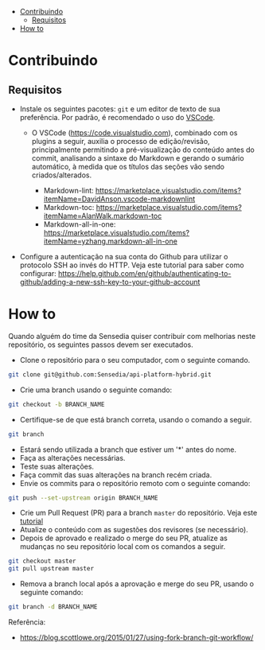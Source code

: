 <!-- TOC -->

- [Contribuindo](#contribuindo)
  - [Requisitos](#requisitos)
- [How to](#how-to)

<!-- TOC -->

# Contribuindo

## Requisitos

* Instale os seguintes pacotes: ``git`` e um editor de texto de sua preferência. Por padrão, é recomendado o uso do [VSCode](https://code.visualstudio.com).
  * O VSCode (https://code.visualstudio.com), combinado com os plugins a seguir, auxilia o processo de edição/revisão, principalmente permitindo a pré-visualização do conteúdo antes do commit, analisando a sintaxe do Markdown e gerando o sumário automático, à medida que os títulos das seções vão sendo criados/alterados.

    * Markdown-lint: https://marketplace.visualstudio.com/items?itemName=DavidAnson.vscode-markdownlint
    * Markdown-toc: https://marketplace.visualstudio.com/items?itemName=AlanWalk.markdown-toc
    * Markdown-all-in-one: https://marketplace.visualstudio.com/items?itemName=yzhang.markdown-all-in-one

* Configure a autenticação na sua conta do Github para utilizar o protocolo SSH ao invés do HTTP. Veja este tutorial para saber como configurar: https://help.github.com/en/github/authenticating-to-github/adding-a-new-ssh-key-to-your-github-account


# How to

Quando alguém do time da Sensedia quiser contribuir com melhorias neste repositório, os seguintes passos devem ser executados.

* Clone o repositório para o seu computador, com o seguinte comando.

```bash
git clone git@github.com:Sensedia/api-platform-hybrid.git
```

* Crie uma branch usando o seguinte comando: 

```bash
git checkout -b BRANCH_NAME
```

* Certifique-se de que está branch correta, usando o comando a seguir.

```bash
git branch
```

* Estará sendo utilizada a branch que estiver um '*' antes do nome.
* Faça as alterações necessárias.
* Teste suas alterações.
* Faça commit das suas alterações na branch recém criada.
* Envie os commits para o repositório remoto com o seguinte comando:

```bash
git push --set-upstream origin BRANCH_NAME
```

* Crie um Pull Request (PR) para a branch `master` do repositório. Veja este [tutorial](https://help.github.com/en/github/collaborating-with-issues-and-pull-requests/creating-a-pull-request-from-a-fork)
* Atualize o conteúdo com as sugestões dos revisores (se necessário).
* Depois de aprovado e realizado o merge do seu PR, atualize as mudanças no seu repositório local com os comandos a seguir.

```bash
git checkout master
git pull upstream master
```

* Remova a branch local após a aprovação e merge do seu PR, usando o seguinte comando:

```bash
git branch -d BRANCH_NAME
```

Referência:
* https://blog.scottlowe.org/2015/01/27/using-fork-branch-git-workflow/
